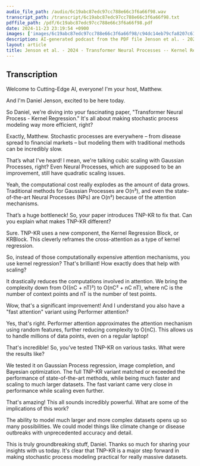 ```yaml
---
audio_file_path: /audio/6c19abc87edc97cc788e66c3f6a66f98.wav
transcript_path: /transcript/6c19abc87edc97cc788e66c3f6a66f98.txt
pdffile_path: /pdf/6c19abc87edc97cc788e66c3f6a66f98.pdf
date: 2024-11-23 23:19:54 +0900
images: ['images/6c19abc87edc97cc788e66c3f6a66f98/c94dc14eb79cfa8207c619b9c016a988258b62ff169bd9f2e3368eee18b73c2e.jpg', 'images/6c19abc87edc97cc788e66c3f6a66f98/878540a8577af6350a1353384d6ceaffa87acb3c86c886b89952b582e7063f2f.jpg', 'images/6c19abc87edc97cc788e66c3f6a66f98/a87ef5a15bcffa43009363efa5e724e9e814f32bb29fe0c7ea18f9af5056a197.jpg', 'images/6c19abc87edc97cc788e66c3f6a66f98/36758198b9246495ca583f1ded782455ded4e3b78ee81f17924d9c4eb79ce7ee.jpg', 'images/6c19abc87edc97cc788e66c3f6a66f98/15b54ddecf6c8485205a137711967110672ca657223cb63a4f30ea47674fde23.jpg', 'images/6c19abc87edc97cc788e66c3f6a66f98/37920fe92f7d1d0ce19ac32f467a1c3d8deb8d97290f8a24e0189dee99209728.jpg', 'images/6c19abc87edc97cc788e66c3f6a66f98/babf1266e9add05baf569fa4dbfcb9a38474eb52904fb66715b7c15ad692e735.jpg', 'images/6c19abc87edc97cc788e66c3f6a66f98/2ed3d79888f3a702dbbe2cc24d209aca9e648d6ebe4ea60b1ed6a05183818696.jpg', 'images/6c19abc87edc97cc788e66c3f6a66f98/4ac3da2d95c0b3a78341d964c2bc9b2da59b94105a44ed0d369249bd77f5931b.jpg', 'images/6c19abc87edc97cc788e66c3f6a66f98/a7888c8aa1e58f21c1f0a04f6e98fa7e123ea320edf90da36f91c3829685534f.jpg', 'images/6c19abc87edc97cc788e66c3f6a66f98/0d07b138450b034555341a620e2f4494b6dfc9c2e9d47606601141cff338a48e.jpg', 'images/6c19abc87edc97cc788e66c3f6a66f98/8f18b1a419b04d715179eb3e2bb5bee60d55fd66dfa63061b3717367f900f8d4.jpg', 'images/6c19abc87edc97cc788e66c3f6a66f98/66bde8544b8f241593e5de0fdd64337904777ca3f59a252fc788ff6cbd3faf2a.jpg', 'images/6c19abc87edc97cc788e66c3f6a66f98/ae9e89050ad61da54fb3d0f92b8c06e832e8f0d959557431fca0f59c5d1dae5b.jpg', 'images/6c19abc87edc97cc788e66c3f6a66f98/195cfb64bf23c36b4d5b2e9326079f3e8f425eaea5a8dc5520ef7919cb06073b.jpg', 'images/6c19abc87edc97cc788e66c3f6a66f98/df5c42c223ac4bbf519ddd883c167d129310989f8d9099bc2a27c6473c87b358.jpg', 'images/6c19abc87edc97cc788e66c3f6a66f98/1d5d362b30f2184f0730def961cefa2d5997943f23c3bda949fca101135268b2.jpg', 'images/6c19abc87edc97cc788e66c3f6a66f98/1e19616ec2d70160358347dbe46770d282ba39f9a673aa2f492e849e7c4fc4a6.jpg', 'images/6c19abc87edc97cc788e66c3f6a66f98/b19688ff5533d284fe8eeb994b0277607637ab1f320ecb0dbda3f326c2da8a5c.jpg']
description: AI-generated podcast from the PDF file Jenson et al. - 2024 - Transformer Neural Processes -- Kernel Regression_EN / 6c19abc87edc97cc788e66c3f6a66f98
layout: article
title: Jenson et al. - 2024 - Transformer Neural Processes -- Kernel Regression_EN
---
```


## Transcription
Welcome to Cutting-Edge AI, everyone! I'm your host, Matthew.

And I'm Daniel Jenson, excited to be here today.

So Daniel, we're diving into your fascinating paper, "Transformer Neural Process - Kernel Regression."  It's all about making stochastic process modeling way more efficient, right?

Exactly, Matthew. Stochastic processes are everywhere – from disease spread to financial markets – but modeling them with traditional methods can be incredibly slow.

That’s what I’ve heard!  I mean, we're talking cubic scaling with Gaussian Processes, right?  Even Neural Processes, which are supposed to be an improvement, still have quadratic scaling issues.

Yeah, the computational cost really explodes as the amount of data grows.  Traditional methods for Gaussian Processes are O(n³), and even the state-of-the-art Neural Processes (NPs) are O(n²) because of the attention mechanisms.

That’s a huge bottleneck!  So, your paper introduces TNP-KR to fix that.  Can you explain what makes TNP-KR different?

Sure.  TNP-KR uses a new component, the Kernel Regression Block, or KRBlock.  This cleverly reframes the cross-attention as a type of kernel regression.

So, instead of those computationally expensive attention mechanisms, you use kernel regression?  That's brilliant!  How exactly does that help with scaling?

It drastically reduces the computations involved in attention.  We bring the complexity down from O((nC + nT)²) to O(nC² + nC nT), where nC is the number of context points and nT is the number of test points.

Wow, that's a significant improvement!  And I understand you also have a "fast attention" variant using Performer attention?

Yes, that's right.  Performer attention approximates the attention mechanism using random features, further reducing complexity to O(nC).  This allows us to handle millions of data points, even on a regular laptop!

That's incredible! So, you’ve tested TNP-KR on various tasks. What were the results like?

We tested it on Gaussian Process regression, image completion, and Bayesian optimization.  The full TNP-KR variant matched or exceeded the performance of state-of-the-art methods, while being much faster and scaling to much larger datasets.  The fast variant came very close in performance while scaling even further.

That's amazing!  This all sounds incredibly powerful. What are some of the implications of this work?

The ability to model much larger and more complex datasets opens up so many possibilities.  We could model things like climate change or disease outbreaks with unprecedented accuracy and detail.

This is truly groundbreaking stuff, Daniel.  Thanks so much for sharing your insights with us today.  It's clear that TNP-KR is a major step forward in making stochastic process modeling practical for really massive datasets.





